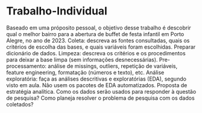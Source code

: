 # Trabalho-Individual
Baseado em uma próposito pessoal, o objetivo desse trabalho é descobrir qual o melhor bairro para a abertura de buffet de festa infantil em Porto Alegre, no ano de 2023. 
Coleta: descreva as fontes consultadas, quais os critérios de escolha das bases, e quais variáveis foram escolhidas. Preparar dicionário de dados.
Limpeza: descreva os critérios e os procedimentos para deixar a base limpa (sem informações desnecessárias).
Pre-processamento: análise de missings, outliers, repetição de variáveis, feature engineering, formatação (números e texto), etc.
Análise exploratória: faça as análises descritivas e exploratórias (EDA), segundo visto em aula. Não usem os pacotes de EDA automatizados.
Proposta de estratégia analítica. Como os dados serão usados para responder à questão de pesquisa? Como planeja resolver o problema de pesquisa com os dados coletados?
